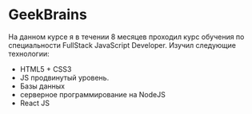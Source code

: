 # GeekBrains
На данном курсе я в течении 8 месяцев проходил курс обучения по специальности FullStack JavaScript Developer.
Изучил следующие технологии:
- HTML5 + CSS3
- JS продвинутый уровень.
- Базы данных
- серверное программирование на NodeJS
- React JS
